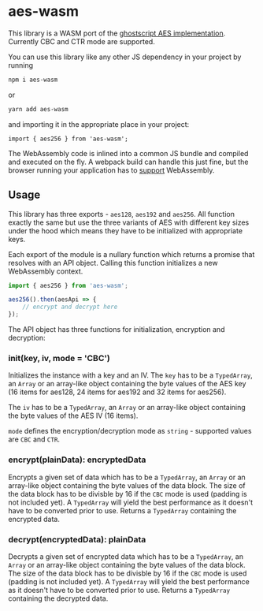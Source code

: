 # aes-wasm

This library is a WASM port of the [ghostscript AES implementation](https://www.ghostscript.com/doc/base/aes.c).
Currently CBC and CTR mode are supported.

You can use this library like any other JS dependency in your project by running
```sh
npm i aes-wasm
```
or
```sh
yarn add aes-wasm
```

and importing it in the appropriate place in your project:
```
import { aes256 } from 'aes-wasm';
```

The WebAssembly code is inlined into a common JS bundle and compiled and executed on the fly.
A webpack build can handle this just fine, but the browser running your application has to [support](https://caniuse.com/#feat=wasm)
WebAssembly.

## Usage

This library has three exports - `aes128`, `aes192` and `aes256`.
All function exactly the same but use the three variants of AES with different key sizes under the hood which means
they have to be initialized with appropriate keys.

Each export of the module is a nullary function which returns a promise that resolves with an API object.
Calling this function initializes a new WebAssembly context.

```js
import { aes256 } from 'aes-wasm';

aes256().then(aesApi => {
    // encrypt and decrypt here
});
```

The API object has three functions for initialization, encryption and decryption:

### init(key, iv, mode = 'CBC')

Initializes the instance with a key and an IV. The `key` has to be a `TypedArray`, an `Array` or an array-like object
containing the byte values of the AES key (16 items for aes128, 24 items for aes192 and 32 items for aes256).

The `iv` has to be a `TypedArray`, an `Array` or an array-like object containing the byte values of the AES IV (16 items).

`mode` defines the encryption/decryption mode as `string` - supported values are `CBC` and `CTR`.

### encrypt(plainData): encryptedData

Encrypts a given set of data which has to be a `TypedArray`, an `Array` or an array-like object containing the byte values
of the data block. The size of the data block has to be divisble by 16 if the `CBC` mode is used (padding is not included yet).
A `TypedArray` will yield the best performance as it doesn't have to be converted prior to use.
Returns a `TypedArray` containing the encrypted data.

### decrypt(encryptedData): plainData

Decrypts a given set of encrypted data which has to be a `TypedArray`, an `Array` or an array-like object containing the byte values
of the data block. The size of the data block has to be divisble by 16 if the `CBC` mode is used (padding is not included yet).
A `TypedArray` will yield the best performance as it doesn't have to be converted prior to use.
Returns a `TypedArray` containing the decrypted data.
